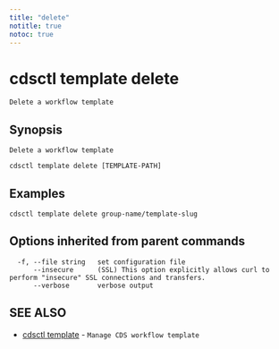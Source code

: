 ```yaml
---
title: "delete"
notitle: true
notoc: true
---
```

# cdsctl template delete

`Delete a workflow template`

## Synopsis

`Delete a workflow template`

```
cdsctl template delete [TEMPLATE-PATH]
```

## Examples

```
cdsctl template delete group-name/template-slug
```

## Options inherited from parent commands

```
  -f, --file string   set configuration file
      --insecure      (SSL) This option explicitly allows curl to perform "insecure" SSL connections and transfers.
      --verbose       verbose output
```

## SEE ALSO

* [cdsctl template](/docs/components/cdsctl/template/)	 - `Manage CDS workflow template`

